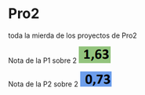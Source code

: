 # Pro2
toda la mierda de los proyectos de Pro2

Nota de la P1 sobre 2
![image](https://github.com/Choped7626/Pro2/blob/182ce62595b310af99cb4d9b053013e6b61a4249/humildad/Nota%20P1.png)

Nota de la P2 sobre 2
![image](https://github.com/Choped7626/Pro2/blob/182ce62595b310af99cb4d9b053013e6b61a4249/humildad/Nota%20P2.png)

